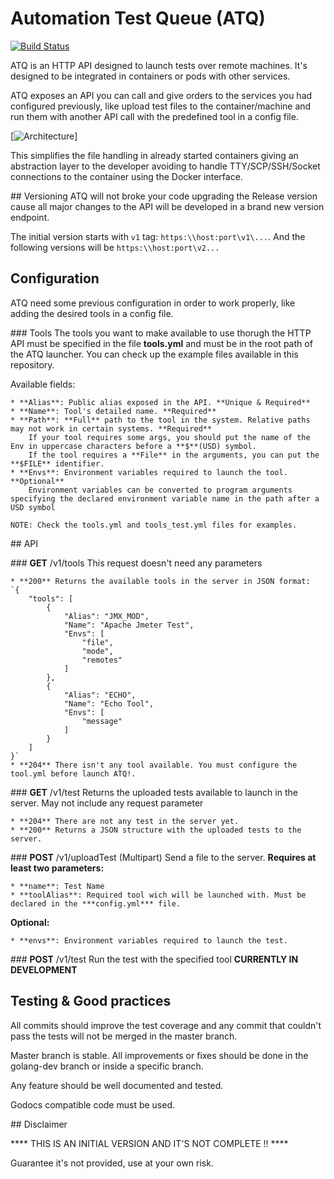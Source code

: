# Automation Test Queue (ATQ) 
[![Build Status](https://api.travis-ci.org/mtenrero/AutomationTestQueue.svg)](https://travis-ci.org/mtenrero/AutomationTestQueue)

ATQ is an HTTP API designed to launch tests over remote machines.
It's designed to be integrated in containers or pods with other services.

ATQ exposes an API you can call and give orders to the services you had configured previously,
like upload test files to the container/machine and run them with another API call with the
predefined tool in a config file.

[![Architecture](https://github.com/mtenrero/AutomationTestQueue/tree/master/readmeFiles/ATQ_arch.png)]

This simplifies the file handling in already started containers giving an abstraction layer to the
developer avoiding to handle TTY/SCP/SSH/Socket connections to the container using the Docker interface.

## Versioning
ATQ will not broke your code upgrading the Release version cause all major changes to the API will be developed in
a brand new version endpoint.

The initial version starts with `v1` tag: `https:\\host:port\v1\...`.
And the following versions will be `https:\\host:port\v2...`

## Configuration
ATQ need some previous configuration in order to work properly, like adding the desired tools in a config file. 

### Tools 
The tools you want to make available to use thorugh the HTTP API must be specified in the file **tools.yml** and must be in the root path of the ATQ launcher. You can check up the example files available in this repository.

Available fields:

    * **Alias**: Public alias exposed in the API. **Unique & Required**
    * **Name**: Tool's detailed name. **Required**
    * **Path**: **Full** path to the tool in the system. Relative paths may not work in certain systems. **Required**
        If your tool requires some args, you should put the name of the Env in uppercase characters before a **$**(USD) symbol.
        If the tool requires a **File** in the arguments, you can put the **$FILE** identifier.
    * **Envs**: Environment variables required to launch the tool. **Optional**
        Environment variables can be converted to program arguments specifying the declared environment variable name in the path after a USD symbol

    NOTE: Check the tools.yml and tools_test.yml files for examples.

## API 

### **GET** /v1/tools
This request doesn't need any parameters

    * **200** Returns the available tools in the server in JSON format:
    `{
        "tools": [
            {
                "Alias": "JMX_MOD",
                "Name": "Apache Jmeter Test",
                "Envs": [
                    "file",
                    "mode",
                    "remotes"
                ]
            },
            {
                "Alias": "ECHO",
                "Name": "Echo Tool",
                "Envs": [
                    "message"
                ]
            }
        ]
    }`
    * **204** There isn't any tool available. You must configure the tool.yml before launch ATQ!.

### **GET** /v1/test
Returns the uploaded tests available to launch in the server. May not include any request parameter

    * **204** There are not any test in the server yet.
    * **200** Returns a JSON structure with the uploaded tests to the server.

### **POST** /v1/uploadTest (Multipart)
Send a file to the server.
**Requires at least two parameters:**

    * **name**: Test Name
    * **toolAlias**: Required tool wich will be launched with. Must be declared in the ***config.yml*** file.
**Optional:**

    * **envs**: Environment variables required to launch the test.

### **POST** /v1/test
Run the test with the specified tool
**CURRENTLY IN DEVELOPMENT**

## Testing & Good practices
All commits should improve the test coverage and any commit that couldn't pass the tests will not be merged in the master branch.

Master branch is stable. All improvements or fixes should be done in the golang-dev branch or inside a specific branch.

Any feature should be well documented and tested. 

Godocs compatible code must be used.

## Disclaimer

**** THIS IS AN INITIAL VERSION AND IT'S NOT COMPLETE !! ****

Guarantee it's not provided, use at your own risk.